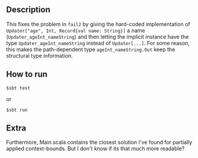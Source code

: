 ## Description

This fixes the problem in `fail2` by giving the hard-coded implementation of `Updater["age", Int, Record{val name: String}]` a name (`Updater_ageInt_nameString`) and then letting the implicit instance have the type `Updater_ageInt_nameString` instead of `Updater[...]`.
For some reason, this makes the path-dependent type `ageInt_nameString.Out` keep the structural type information.

## How to run

```
$sbt test
```
or
```
$sbt run
```

## Extra

Furthermore, Main.scala contains the closest solution I've found for partially applied context-bounds. But I don't know if its that much more readable?

